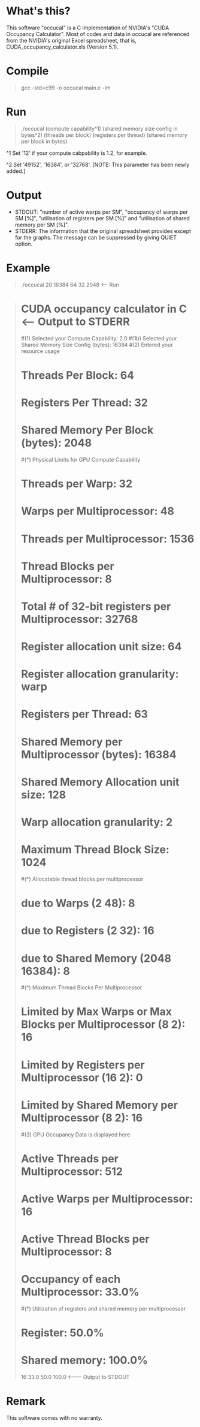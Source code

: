# What's this?

This software "occucal" is a C implementation of NVIDIA's "CUDA Occupancy Calculator". Most of codes and data in occucal are referenced from the NVIDIA's original Excel spreadsheet, that is, CUDA_occupancy_calculator.xls (Version 5.1).

# Compile

> gcc -std=c99 -o occucal main.c -lm

# Run

> ./occucal (compute capability^1) (shared memory size config in bytes^2) (threads per block) (registers per thread) (shared memory per block in bytes)

 ^1 Set '12' if your compute cabpability is 1.2, for example.

 ^2 Set '49152', '16384', or '32768'. [NOTE: This parameter has been newly added.]

# Output 

- STDOUT: "number of active warps per SM", "occupancy of warps per SM [%]", "utilisation of registers per SM [%]" and "utilisation of shared memory per SM [%]". 
- STDERR: The information that the original spreadsheet provides except for the graphs. The message can be suppressed by giving QUIET option. 

# Example

> ./occucal 20 16384 64 32 2048  <-- Run

> # CUDA occupancy calculator in C  <-- Output to STDERR
> #(1) Selected your Compute Capability: 2.0
> #(1b) Selected your Shared Memory Size Config (bytes): 16384
> #(2) Entered your resource usage
> # Threads Per Block: 64
> # Registers Per Thread: 32
> # Shared Memory Per Block (bytes): 2048
> #(*) Physical Limits for GPU Compute Capability
> # Threads per Warp: 32
> # Warps per Multiprocessor: 48
> # Threads per Multiprocessor: 1536
> # Thread Blocks per Multiprocessor: 8
> # Total # of 32-bit registers per Multiprocessor: 32768
> # Register allocation unit size: 64
> # Register allocation granularity: warp
> # Registers per Thread: 63
> # Shared Memory per Multiprocessor (bytes): 16384
> # Shared Memory Allocation unit size: 128
> # Warp allocation granularity: 2
> # Maximum Thread Block Size: 1024
> #(*) Allocatable thread blocks per multiprocessor
> # due to Warps (2 48): 8
> # due to Registers (2 32): 16
> # due to Shared Memory (2048 16384): 8
> #(*) Maximum Thread Blocks Per Multiprocessor
> # Limited by Max Warps or Max Blocks per Multiprocessor (8 2): 16
> # Limited by Registers per Multiprocessor (16 2): 0
> # Limited by Shared Memory per Multiprocessor (8 2): 16
> #(3) GPU Occupancy Data is displayed here
> # Active Threads per Multiprocessor: 512
> # Active Warps per Multiprocessor: 16
> # Active Thread Blocks per Multiprocessor: 8
> # Occupancy of each Multiprocessor: 33.0%
> #(*) Utilization of registers and shared memory per multiprocessor
> # Register: 50.0%
> # Shared memory: 100.0%
> 
> 16 33.0 50.0 100.0  <--- Output to STDOUT

# Remark

This software comes with no warranty.
